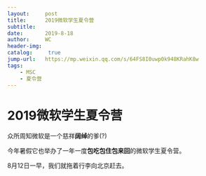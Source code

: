 ```yaml
---
layout:     post
title:      2019微软学生夏令营
subtitle:   
date:       2019-8-18
author:     WC
header-img: 
catalog: 	 true
jump-url:	https://mp.weixin.qq.com/s/64FS8I0uwp0k948KRahK8w
tags:
    - MSC
    - 夏令营
---
```


# 2019微软学生夏令营

众所周知微软是一个慈祥**阔绰**的爹(?)

今年暑假它也举办了一年一度**包吃包住包来回**的微软学生夏令营。

8月12日一早，我们就拖着行李向北京赶去。